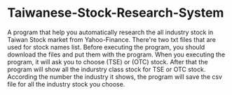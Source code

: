 # Taiwanese-Stock-Research-System
A program that help you automatically research the all industry stock in Taiwan Stock market from Yahoo-Finance.
There're two txt files that are used for stock names list. Before executing the program, you should download the files and put them with the program.
When you executing the program, it will ask you to choose (TSE) or (OTC) stock.
After that the program will show all the indurstry class stock for TSE or OTC stock.
According the number the industry it shows, the program will save the csv file for all the industry stock you choose.
